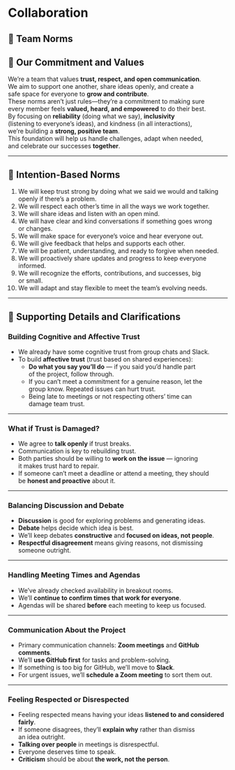 # Collaboration
<!-- group norms summary -->
## 📜 Team Norms

## 🔷 Our Commitment and Values

We’re a team that values **trust, respect, and open communication**.  
We aim to support one another, share ideas openly, and create a  
safe space for everyone to **grow and contribute**.  
These norms aren’t just rules—they’re a commitment to making sure  
every member feels **valued, heard, and empowered** to do their best.  
By focusing on **reliability** (doing what we say), **inclusivity**  
(listening to everyone’s ideas), and kindness (in all interactions),  
we’re building a **strong, positive team**.  
This foundation will help us handle challenges, adapt when needed,  
and celebrate our successes **together**.

---

## 🔷 Intention-Based Norms

1. We will keep trust strong by doing what we said we would and talking  
   openly if there’s a problem.  
2. We will respect each other’s time in all the ways we work together.  
3. We will share ideas and listen with an open mind.  
4. We will have clear and kind conversations if something goes wrong  
   or changes.  
5. We will make space for everyone’s voice and hear everyone out.  
6. We will give feedback that helps and supports each other.  
7. We will be patient, understanding, and ready to forgive when needed.  
8. We will proactively share updates and progress to keep everyone  
   informed.  
9. We will recognize the efforts, contributions, and successes, big  
   or small.  
10. We will adapt and stay flexible to meet the team’s evolving needs.  

---

## 🔷 Supporting Details and Clarifications

### **Building Cognitive and Affective Trust**

- We already have some cognitive trust from group chats and Slack.  
- To build **affective trust** (trust based on shared experiences):  
  - **Do what you say you’ll do** — if you said you’d handle part  
    of the project, follow through.  
  - If you can’t meet a commitment for a genuine reason, let the  
    group know. Repeated issues can hurt trust.  
  - Being late to meetings or not respecting others’ time can  
    damage team trust.

---

### **What if Trust is Damaged?**

- We agree to **talk openly** if trust breaks.  
- Communication is key to rebuilding trust.  
- Both parties should be willing to **work on the issue** — ignoring  
  it makes trust hard to repair.  
- If someone can’t meet a deadline or attend a meeting, they should  
  be **honest and proactive** about it.  

---

### **Balancing Discussion and Debate**

- **Discussion** is good for exploring problems and generating ideas.  
- **Debate** helps decide which idea is best.  
- We’ll keep debates **constructive** and **focused on ideas, not people**.  
- **Respectful disagreement** means giving reasons, not dismissing  
  someone outright.  

---

### **Handling Meeting Times and Agendas**

- We’ve already checked availability in breakout rooms.  
- We’ll **continue to confirm times that work for everyone**.  
- Agendas will be shared **before** each meeting to keep us focused.

---

### **Communication About the Project**

- Primary communication channels: **Zoom meetings** and **GitHub comments**.  
- We’ll **use GitHub first** for tasks and problem-solving.  
- If something is too big for GitHub, we’ll move to **Slack**.  
- For urgent issues, we’ll **schedule a Zoom meeting** to sort them out.

---

### **Feeling Respected or Disrespected**

- Feeling respected means having your ideas **listened to and considered  
  fairly**.  
- If someone disagrees, they’ll **explain why** rather than dismiss  
  an idea outright.  
- **Talking over people** in meetings is disrespectful.  
- Everyone deserves time to speak.  
- **Criticism** should be about **the work, not the person**.  
<!-- group norms list -->
